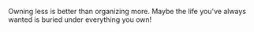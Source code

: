 Owning less is better than organizing more.
Maybe the life you've always wanted is buried under everything you own!
